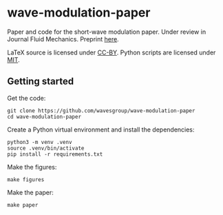 # wave-modulation-paper

Paper and code for the short-wave modulation paper.
Under review in Journal Fluid Mechanics.
Preprint [here](https://arxiv.org/abs/2410.12960).

LaTeX source is licensed under [CC-BY](LICENSE).
Python scripts are licensed under [MIT](scripts/LICENSE).

## Getting started

Get the code:

```
git clone https://github.com/wavesgroup/wave-modulation-paper
cd wave-modulation-paper
```

Create a Python virtual environment and install the dependencies:

```
python3 -m venv .venv
source .venv/bin/activate
pip install -r requirements.txt
```

Make the figures:

```
make figures
```

Make the paper:

```
make paper
```
